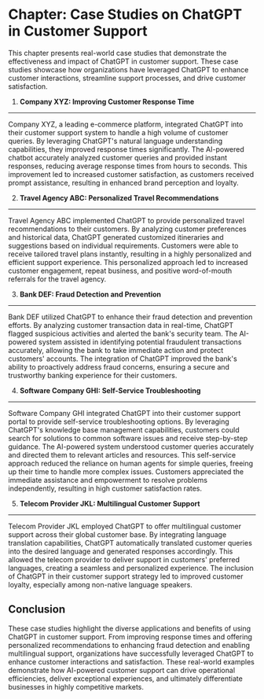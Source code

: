 Chapter: Case Studies on ChatGPT in Customer Support
====================================================

This chapter presents real-world case studies that demonstrate the effectiveness and impact of ChatGPT in customer support. These case studies showcase how organizations have leveraged ChatGPT to enhance customer interactions, streamline support processes, and drive customer satisfaction.

1. **Company XYZ: Improving Customer Response Time**
----------------------------------------------------

Company XYZ, a leading e-commerce platform, integrated ChatGPT into their customer support system to handle a high volume of customer queries. By leveraging ChatGPT's natural language understanding capabilities, they improved response times significantly. The AI-powered chatbot accurately analyzed customer queries and provided instant responses, reducing average response times from hours to seconds. This improvement led to increased customer satisfaction, as customers received prompt assistance, resulting in enhanced brand perception and loyalty.

2. **Travel Agency ABC: Personalized Travel Recommendations**
-------------------------------------------------------------

Travel Agency ABC implemented ChatGPT to provide personalized travel recommendations to their customers. By analyzing customer preferences and historical data, ChatGPT generated customized itineraries and suggestions based on individual requirements. Customers were able to receive tailored travel plans instantly, resulting in a highly personalized and efficient support experience. This personalized approach led to increased customer engagement, repeat business, and positive word-of-mouth referrals for the travel agency.

3. **Bank DEF: Fraud Detection and Prevention**
-----------------------------------------------

Bank DEF utilized ChatGPT to enhance their fraud detection and prevention efforts. By analyzing customer transaction data in real-time, ChatGPT flagged suspicious activities and alerted the bank's security team. The AI-powered system assisted in identifying potential fraudulent transactions accurately, allowing the bank to take immediate action and protect customers' accounts. The integration of ChatGPT improved the bank's ability to proactively address fraud concerns, ensuring a secure and trustworthy banking experience for their customers.

4. **Software Company GHI: Self-Service Troubleshooting**
---------------------------------------------------------

Software Company GHI integrated ChatGPT into their customer support portal to provide self-service troubleshooting options. By leveraging ChatGPT's knowledge base management capabilities, customers could search for solutions to common software issues and receive step-by-step guidance. The AI-powered system understood customer queries accurately and directed them to relevant articles and resources. This self-service approach reduced the reliance on human agents for simple queries, freeing up their time to handle more complex issues. Customers appreciated the immediate assistance and empowerment to resolve problems independently, resulting in high customer satisfaction rates.

5. **Telecom Provider JKL: Multilingual Customer Support**
----------------------------------------------------------

Telecom Provider JKL employed ChatGPT to offer multilingual customer support across their global customer base. By integrating language translation capabilities, ChatGPT automatically translated customer queries into the desired language and generated responses accordingly. This allowed the telecom provider to deliver support in customers' preferred languages, creating a seamless and personalized experience. The inclusion of ChatGPT in their customer support strategy led to improved customer loyalty, especially among non-native language speakers.

Conclusion
----------

These case studies highlight the diverse applications and benefits of using ChatGPT in customer support. From improving response times and offering personalized recommendations to enhancing fraud detection and enabling multilingual support, organizations have successfully leveraged ChatGPT to enhance customer interactions and satisfaction. These real-world examples demonstrate how AI-powered customer support can drive operational efficiencies, deliver exceptional experiences, and ultimately differentiate businesses in highly competitive markets.
